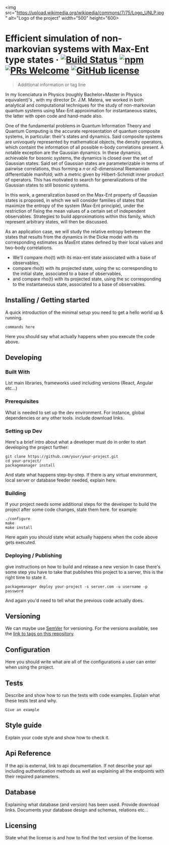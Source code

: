 <img src="https://upload.wikimedia.org/wikipedia/commons/7/75/Logo_UNLP.jpg" alt="Logo of the project" width="500" height="600>

# Efficient simulation of non-markovian systems with Max-Ent type states &middot; [![Build Status](https://img.shields.io/travis/npm/npm/latest.svg?style=flat-square)](https://travis-ci.org/npm/npm) [![npm](https://img.shields.io/npm/v/npm.svg?style=flat-square)](https://www.npmjs.com/package/npm) [![PRs Welcome](https://img.shields.io/badge/PRs-welcome-brightgreen.svg?style=flat-square)](http://makeapullrequest.com) [![GitHub license](https://img.shields.io/badge/license-MIT-blue.svg?style=flat-square)](https://github.com/your/your-project/blob/master/LICENSE)
> Additional information or tag line

<p> In my licenciatura in Physics (roughly Bachelor+Master in Physics equivalent)'s , with my director Dr. J.M. Matera, we worked in both analytical and computational techniques for the study of non-markovian quantum systems using Max-Ent approximation for instantaneous states, the latter with open code and hand-made also.
</p>

One of the fundamental problems in Quantum Information Theory and Quantum Computing is the accurate representation of quantum composite systems, in particular: their's states and dynamics. Said composite systems are univoquely represented by mathematical objects, the density operators, which containt the information of all possible n-body correlations present. A notable exception are the Gaussian dynamics. In these dynamics, achievable for bosonic systems, the dynamics is closed over the set of Gaussian states. Said set of Gaussian states are parameterizable in terms of pairwise correlations, thus forming a 𝑛 or 𝑛2-dimensional Riemannian differentiable manifold; with a metric given by Hilbert-Schmidt inner product of operators. This has motivated to search for generalizations of the Gaussian states to still bosonic systems.

In this work, a generalization based on the Max-Ent property of Gaussian states is proposed, in which we will consider families of states that maximize the entropy of the system (Max-Ent principle), under the restriction of fixing the mean values of a certain set of independent observables. Strategies to build approximations within this family, which represent arbitrary states, will then be discussed.

As an application case, we will study the relative entropy between the states that results from the dynamics in the Dicke model with its corresponding estimates as MaxEnt states defined by their local values and two-body correlations.

* We'll compare rho(t) with its max-ent state associated with a base of observables,
* compare rho(t) with its projected state, using the sc corresponding to the initial state, associated to a base of observables,
* and compare rho(t) with its projected state, using the sc corresponding to the instantaneous state, associated to a base of observables.



## Installing / Getting started

A quick introduction of the minimal setup you need to get a hello world up &
running.

```shell
commands here
```

Here you should say what actually happens when you execute the code above.

## Developing

### Built With
List main libraries, frameworks used including versions (React, Angular etc...)

### Prerequisites
What is needed to set up the dev environment. For instance, global dependencies or any other tools. include download links.


### Setting up Dev

Here's a brief intro about what a developer must do in order to start developing
the project further:

```shell
git clone https://github.com/your/your-project.git
cd your-project/
packagemanager install
```

And state what happens step-by-step. If there is any virtual environment, local server or database feeder needed, explain here.

### Building

If your project needs some additional steps for the developer to build the
project after some code changes, state them here. for example:

```shell
./configure
make
make install
```

Here again you should state what actually happens when the code above gets
executed.

### Deploying / Publishing
give instructions on how to build and release a new version
In case there's some step you have to take that publishes this project to a
server, this is the right time to state it.

```shell
packagemanager deploy your-project -s server.com -u username -p password
```

And again you'd need to tell what the previous code actually does.

## Versioning

We can maybe use [SemVer](http://semver.org/) for versioning. For the versions available, see the [link to tags on this repository](/tags).


## Configuration

Here you should write what are all of the configurations a user can enter when using the project.

## Tests

Describe and show how to run the tests with code examples.
Explain what these tests test and why.

```shell
Give an example
```

## Style guide

Explain your code style and show how to check it.

## Api Reference

If the api is external, link to api documentation. If not describe your api including authentication methods as well as explaining all the endpoints with their required parameters.


## Database

Explaining what database (and version) has been used. Provide download links.
Documents your database design and schemas, relations etc... 

## Licensing

State what the license is and how to find the text version of the license.


















